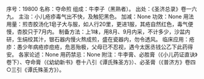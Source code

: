 序号：19800
名称：夺命煎
组成：牛李子（黑熟者）。
出处：《圣济总录》卷一六九。
主治：小儿疮疹毒气出不快，及触犯黑色。
加减：None
功效：None
用法用量：煎杏胶汤化1皂子大与服，如人行20里，更进1服，其疮自然红色，毒气便慢，杏胶只于7月内。
制备方法：上1味，用8月、9月内采，不计多少，沙盆内研，生绢绞其汁，银石器内慢火熬成煎，盛在瓷器内，勿令透风。
临床应用：疮疹：愚少年病疮疹痘疮，危恶殆极，父母已不忍视，遇今太医丞钱公乙下此药得安。
各家论述：None
用药禁忌：None
附注：牛李膏、必胜膏（《小儿药证直诀》卷下）、夺命膏（《幼幼新书》卷十八引《谭氏殊圣方》）、必圣膏（《普济方》卷四○三引《谭氏殊圣方》）。
